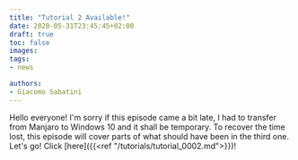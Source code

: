 ```yaml
---
title: "Tutorial 2 Available!"
date: 2020-05-31T23:45:45+02:00
draft: true
toc: false
images:
tags:
- news

authors:
- Giacomo Sabatini
---
```

Hello everyone! I'm sorry if this episode came a bit late, I had to transfer from Manjaro to Windows 10 and it shall be temporary. To recover the time lost, this episode will cover parts of what should have been in the third one. Let's go!
 Click [here]({{<ref "/tutorials/tutorial_0002.md">}})!
